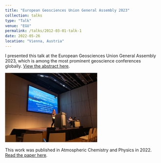 ```yaml
---
title: "European Geosciences Union General Assembly 2023"
collection: talks
type: "Talk"
venue: "EGU"
permalink: /talks/2012-03-01-talk-1
date: 2022-05-26
location: "Vienna, Austria"
---
```


I presented this talk at the European Geosciences Union General Assembly 2023, which is among the most prominent geoscience conferences globally. [View the abstract here](https://meetingorganizer.copernicus.org/egu22/sessionprogramme).

<!-- ![Rebecca giving a talk at EGU](/images/egu_vienna.jpg) -->
<img src="/images/egu_vienna.jpg" alt="Rebecca presenting at EGU" width="60%">


This work was published in Atmospheric Chemistry and Physics in 2022. [Read the paper here](https://acp.copernicus.org/articles/22/5743/2022/acp-22-5743-2022.html).
